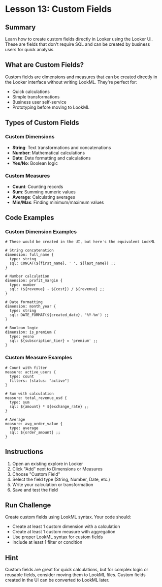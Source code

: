 # Lesson 13: Custom Fields

## Summary
Learn how to create custom fields directly in Looker using the Looker UI. These are fields that don't require SQL and can be created by business users for quick analysis.

## What are Custom Fields?

Custom fields are dimensions and measures that can be created directly in the Looker interface without writing LookML. They're perfect for:
- Quick calculations
- Simple transformations
- Business user self-service
- Prototyping before moving to LookML

## Types of Custom Fields

### Custom Dimensions
- **String**: Text transformations and concatenations
- **Number**: Mathematical calculations
- **Date**: Date formatting and calculations
- **Yes/No**: Boolean logic

### Custom Measures
- **Count**: Counting records
- **Sum**: Summing numeric values
- **Average**: Calculating averages
- **Min/Max**: Finding minimum/maximum values

## Code Examples

### Custom Dimension Examples
```lookml
# These would be created in the UI, but here's the equivalent LookML

# String concatenation
dimension: full_name {
  type: string
  sql: CONCAT(${first_name}, ' ', ${last_name}) ;;
}

# Number calculation
dimension: profit_margin {
  type: number
  sql: (${revenue} - ${cost}) / ${revenue} ;;
}

# Date formatting
dimension: month_year {
  type: string
  sql: DATE_FORMAT(${created_date}, '%Y-%m') ;;
}

# Boolean logic
dimension: is_premium {
  type: yesno
  sql: ${subscription_tier} = 'premium' ;;
}
```

### Custom Measure Examples
```lookml
# Count with filter
measure: active_users {
  type: count
  filters: [status: "active"]
}

# Sum with calculation
measure: total_revenue_usd {
  type: sum
  sql: ${amount} * ${exchange_rate} ;;
}

# Average
measure: avg_order_value {
  type: average
  sql: ${order_amount} ;;
}
```

## Instructions

1. Open an existing explore in Looker
2. Click "Add" next to Dimensions or Measures
3. Choose "Custom Field"
4. Select the field type (String, Number, Date, etc.)
5. Write your calculation or transformation
6. Save and test the field

## Run Challenge

Create custom fields using LookML syntax. Your code should:
- Create at least 1 custom dimension with a calculation
- Create at least 1 custom measure with aggregation
- Use proper LookML syntax for custom fields
- Include at least 1 filter or condition

## Hint

Custom fields are great for quick calculations, but for complex logic or reusable fields, consider moving them to LookML files. Custom fields created in the UI can be converted to LookML later. 